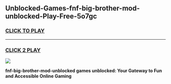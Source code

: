 
## Unblocked-Games-fnf-big-brother-mod-unblocked-Play-Free-5o7gc
<h3>
<a href="https://premium76.site?title=fnf-big-brother-mod-unblocked&ref=21A">CLICK TO PLAY</a></h3>
<hr>

<h3>
<a href="https://premium76.site?title=fnf-big-brother-mod-unblocked&ref=21A">CLICK 2 PLAY</a>
  
</h3>

<a href="https://premium76.site?title=fnf-big-brother-mod-unblocked&ref=21A"><img src="https://clearcache.store/games.png"></a>


**fnf-big-brother-mod-unblocked games unblocked: Your Gateway to Fun and Accessible Online Gaming**
